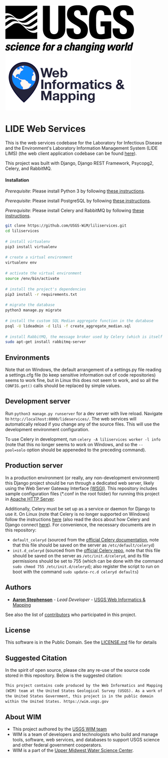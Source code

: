 ![USGS](USGS_ID_black.png) ![WIM](wimlogo.png)

# LIDE Web Services

This is the web services codebase for the Laboratory for Infectious Disease and the Environment's Laboratory Information Management System (LIDE LIMS) (the web client application codebase can be found [here](https://github.com/USGS-WiM/lili)).

This project was built with Django, Django REST Framework, Psycopg2, Celery, and RabbitMQ.

#### Installation
*Prerequisite*: Please install Python 3 by following [these instructions](https://wiki.python.org/moin/BeginnersGuide/Download).

*Prerequisite*: Please install PostgreSQL by following [these instructions](https://www.postgresql.org/docs/devel/tutorial-install.html).

*Prerequisite*: Please install Celery and RabbitMQ by following [these instructions](https://docs.celeryproject.org/en/latest/getting-started/first-steps-with-celery.html).

```bash
git clone https://github.com/USGS-WiM/liliservices.git
cd liliservices

# install virtualenv
pip3 install virtualenv

# create a virtual environment
virtualenv env

# activate the virtual environment
source /env/bin/activate

# install the project's dependencies
pip3 install -r requirements.txt

# migrate the database
python3 manage.py migrate

# install the custom SQL Median aggregate function in the database
psql -U lideadmin -d lili -f create_aggregate_median.sql

# install RabbitMQ, the message broker used by Celery (which is itself was installed by the prior pip command)
sudo apt-get install rabbitmq-server

```

## Environments
Note that on Windows, the default arrangement of a settings.py file reading a settings.cfg file (to keep sensitive information out of code repositories) seems to  work fine, but in Linux this does not seem to work, and so all the `CONFIG.get()` calls should be replaced by simple values.

## Development server

Run `python3 manage.py runserver` for a dev server with live reload. Navigate to `http://localhost:8000/lideservices/`. The web services will automatically reload if you change any of the source files. This will use the development environment configuration.

To use Celery in development, run `celery -A liliservices worker -l info` (note that this no longer seems to work on Windows, and so the `--pool=solo` option should be appeneded to the preceding command).

## Production server

In a production environment (or really, any non-development environment) this Django project should be run through a dedicated web server, likely using the Web Server Gateway Interface [(WSGI)](https://wsgi.readthedocs.io/en/latest/). This repository includes sample configuration files (*.conf in the root folder) for running this project in [Apache HTTP Server](https://docs.djangoproject.com/en/dev/howto/deployment/wsgi/modwsgi/).

Additionally, Celery must be set up as a service or daemon for Django to use it. On Linux (note that Celery is no longer supported on Windows) follow the instructions [here](https://docs.celeryproject.org/en/latest/userguide/daemonizing.html#daemonizing) (also read the docs about how Celery and Django connect [here](https://docs.celeryproject.org/en/latest/django/first-steps-with-django.html#django-first-steps)). For convenience, the necessary documents are in this repository:
* `default_celeryd` (sourced from the [official Celery documentation](https://docs.celeryproject.org/en/latest/userguide/daemonizing.html#example-configuration), note that this file should be saved on the server as `/etc/default/celeryd`)
* `init.d_celeryd` (sourced from the [official Celery repo](https://github.com/celery/celery/blob/master/extra/generic-init.d/celeryd), note that this file should be saved on the server as `/etc/init.d/celeryd`, and its file permissions should be set to 755 (which can be done with the command `sudo chmod 755 /etc/init.d/celeryd`); also register the script to run on boot with the command `sudo update-rc.d celeryd defaults`)

## Authors

* **[Aaron Stephenson](https://github.com/aaronstephenson)**  - *Lead Developer* - [USGS Web Informatics & Mapping](https://wim.usgs.gov/)

See also the list of [contributors](../../graphs/contributors) who participated in this project.

## License

This software is in the Public Domain. See the [LICENSE.md](LICENSE.md) file for details

## Suggested Citation
In the spirit of open source, please cite any re-use of the source code stored in this repository. Below is the suggested citation:

`This project contains code produced by the Web Informatics and Mapping (WIM) team at the United States Geological Survey (USGS). As a work of the United States Government, this project is in the public domain within the United States. https://wim.usgs.gov`


## About WIM
* This project authored by the [USGS WIM team](https://wim.usgs.gov)
* WIM is a team of developers and technologists who build and manage tools, software, web services, and databases to support USGS science and other federal government cooperators.
* WIM is a part of the [Upper Midwest Water Science Center](https://www.usgs.gov/centers/wisconsin-water-science-center).
